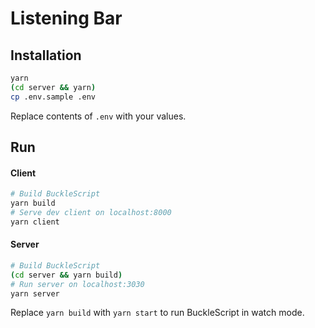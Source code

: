 # Listening Bar

## Installation

```sh
yarn
(cd server && yarn)
cp .env.sample .env
```

Replace contents of `.env` with your values.

## Run

#### Client

```sh
# Build BuckleScript
yarn build
# Serve dev client on localhost:8000
yarn client
```

#### Server

```sh
# Build BuckleScript
(cd server && yarn build)
# Run server on localhost:3030
yarn server
```

Replace `yarn build` with `yarn start` to run BuckleScript in watch mode.
